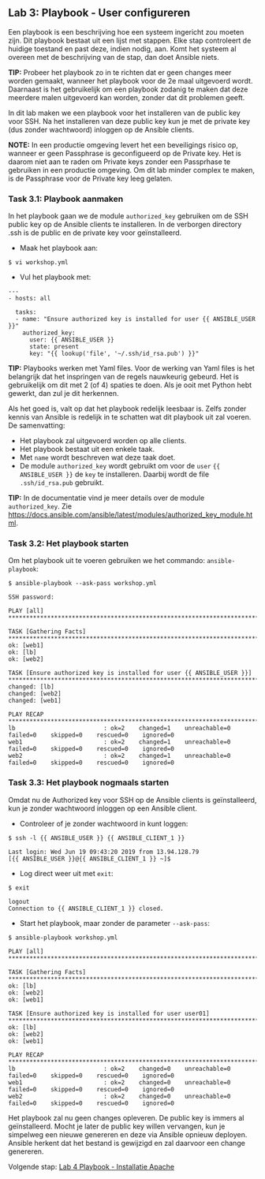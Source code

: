 ## Lab 3: Playbook - User configureren

Een playbook is een beschrijving hoe een systeem ingericht zou moeten zijn. Dit playbook bestaat uit een lijst met stappen. Elke stap controleert de huidige toestand en past deze, indien nodig, aan. Komt het systeem al overeen met de beschrijving van de stap, dan doet Ansible niets.

**TIP:** Probeer het playbook zo in te richten dat er geen changes meer worden gemaakt, wanneer het playbook voor de 2e maal uitgevoerd wordt. Daarnaast is het gebruikelijk om een playbook zodanig te maken dat deze meerdere malen uitgevoerd kan worden, zonder dat dit problemen geeft.

In dit lab maken we een playbook voor het installeren van de public key voor SSH. Na het installeren van deze public key kun je met de private key (dus zonder wachtwoord) inloggen op de Ansible clients.

**NOTE:** In een productie omgeving levert het een beveiligings risico op, wanneer er geen Passphrase is geconfigueerd op de Private key. Het is daarom niet aan te raden om Private keys zonder een Passprhase te gebruiken in een productie omgeving. Om dit lab minder complex te maken, is de Passphrase voor de Private key leeg gelaten.

### Task 3.1:  Playbook aanmaken

In het playbook gaan we de module ``authorized_key`` gebruiken om de SSH public key op de Ansible clients te installeren. In de verborgen directory .ssh is de public en de private key voor geïnstalleerd.

* Maak het playbook aan:

``$ vi workshop.yml``

* Vul het playbook met:

```
---
- hosts: all

  tasks:
  - name: "Ensure authorized key is installed for user {{ ANSIBLE_USER }}"
    authorized_key:
      user: {{ ANSIBLE_USER }}
      state: present
      key: "{{ lookup('file', '~/.ssh/id_rsa.pub') }}"
```


**TIP:** Playbooks werken met Yaml files. Voor de werking van Yaml files is het belangrijk dat het inspringen van de regels nauwkeurig gebeurd. Het is gebruikelijk om dit met 2 (of 4) spaties te doen. Als je ooit met Python hebt gewerkt, dan zul je dit herkennen. 

Als het goed is, valt op dat het playbook redelijk leesbaar is. Zelfs zonder kennis van Ansible is redelijk in te schatten wat dit playbook uit zal voeren. De samenvatting:

* Het playbook zal uitgevoerd worden op alle clients.
* Het playbook bestaat uit een enkele taak.
* Met ``name`` wordt beschreven wat deze taak doet.
* De module ``authorized_key`` wordt gebruikt om voor de ``user`` ``{{ ANSIBLE_USER }}`` de ``key`` te installeren. Daarbij wordt de file ``.ssh/id_rsa.pub`` gebruikt.

**TIP:** In de documentatie vind je meer details over de module ``authorized_key``. Zie https://docs.ansible.com/ansible/latest/modules/authorized_key_module.html.

### Task 3.2: Het playbook starten

Om het playbook uit te voeren gebruiken we het commando: ``ansible-playbook``:

``$ ansible-playbook --ask-pass workshop.yml``


```
SSH password: 

PLAY [all] ********************************************************************************************************************************************************************************************************************

TASK [Gathering Facts] ********************************************************************************************************************************************************************************************************
ok: [web1]
ok: [lb]
ok: [web2]

TASK [Ensure authorized key is installed for user {{ ANSIBLE_USER }}] *************************************************************************************************************************************************************************
changed: [lb]
changed: [web2]
changed: [web1]

PLAY RECAP ********************************************************************************************************************************************************************************************************************
lb                         : ok=2    changed=1    unreachable=0    failed=0    skipped=0    rescued=0    ignored=0   
web1                       : ok=2    changed=1    unreachable=0    failed=0    skipped=0    rescued=0    ignored=0   
web2                       : ok=2    changed=1    unreachable=0    failed=0    skipped=0    rescued=0    ignored=0   
```

### Task 3.3: Het playbook nogmaals starten

Omdat nu de Authorized key voor SSH op de Ansible clients is geïnstalleerd, kun je zonder wachtwoord inloggen op een Ansible client.

* Controleer of je zonder wachtwoord in kunt loggen:

``$ ssh -l {{ ANSIBLE_USER }} {{ ANSIBLE_CLIENT_1 }}``


```
Last login: Wed Jun 19 09:43:20 2019 from 13.94.128.79
[{{ ANSIBLE_USER }}@{{ ANSIBLE_CLIENT_1 }} ~]$ 
```


* Log direct weer uit met ``exit``:

``$ exit``


```
logout
Connection to {{ ANSIBLE_CLIENT_1 }} closed.
```

* Start het playbook, maar zonder de parameter ``--ask-pass``:

``$ ansible-playbook workshop.yml``



```
PLAY [all] ********************************************************************************************************************************************************************************************************************

TASK [Gathering Facts] ********************************************************************************************************************************************************************************************************
ok: [lb]
ok: [web2]
ok: [web1]

TASK [Ensure authorized key is installed for user user01] *********************************************************************************************************************************************************************
ok: [lb]
ok: [web2]
ok: [web1]

PLAY RECAP ********************************************************************************************************************************************************************************************************************
lb                         : ok=2    changed=0    unreachable=0    failed=0    skipped=0    rescued=0    ignored=0   
web1                       : ok=2    changed=0    unreachable=0    failed=0    skipped=0    rescued=0    ignored=0   
web2                       : ok=2    changed=0    unreachable=0    failed=0    skipped=0    rescued=0    ignored=0   
```

Het playbook zal nu geen changes opleveren. De public key is immers al geïnstalleerd. Mocht je later de public key willen vervangen, kun je simpelweg een nieuwe genereren en deze via Ansible opnieuw deployen. Ansible herkent dat het bestand is gewijzigd en zal daarvoor een change genereren.

Volgende stap: [Lab 4 Playbook - Installatie Apache](04_NL_playbook_apache_installation.md)
